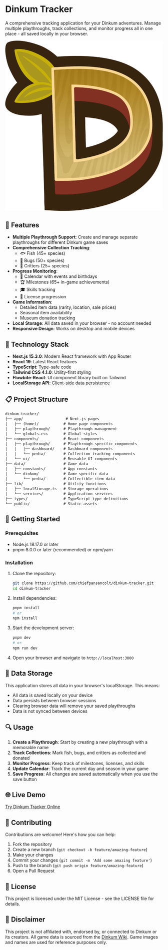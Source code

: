 # Dinkum Tracker

A comprehensive tracking application for your Dinkum adventures. Manage multiple playthroughs, track collections, and monitor progress all in one place - all saved locally in your browser.

![Dinkum Tracker](https://raw.githubusercontent.com/chiefpansancolt/dinkum-tracker/main/public/dinkum_d_logo.png)

## 🌟 Features

- **Multiple Playthrough Support**: Create and manage separate playthroughs for different Dinkum game saves
- **Comprehensive Collection Tracking**:
  - 🐟 Fish (45+ species)
  - 🦋 Bugs (50+ species)
  - 🦀 Critters (25+ species)
- **Progress Monitoring**:
  - 📅 Calendar with events and birthdays
  - 🏆 Milestones (65+ in-game achievements)
  - 🎓 Skills tracking
  - 📜 License progression
- **Game Information**:
  - Detailed item data (rarity, location, sale prices)
  - Seasonal item availability
  - Museum donation tracking
- **Local Storage**: All data saved in your browser - no account needed
- **Responsive Design**: Works on desktop and mobile devices

## 🔧 Technology Stack

- **Next.js 15.3.0**: Modern React framework with App Router
- **React 19**: Latest React features
- **TypeScript**: Type-safe code
- **Tailwind CSS 4.1.0**: Utility-first styling
- **Flowbite-React**: UI component library built on Tailwind
- **LocalStorage API**: Client-side data persistence

## 📋 Project Structure

```
dinkum-tracker/
├── app/                   # Next.js pages
│   ├── (home)/           # Home page components
│   ├── playthrough/      # Playthrough management
│   └── globals.css       # Global styles
├── components/           # React components
│   ├── playthrough/      # Playthrough-specific components
│   │   ├── dashboard/    # Dashboard components
│   │   └── pedia/        # Collection tracking components
│   └── ui/               # Reusable UI components
├── data/                 # Game data
│   ├── constants/        # App constants
│   └── dinkum/           # Game-specific data
│       └── pedia/        # Collectible item data
├── lib/                  # Utility functions
│   ├── localStorage.ts   # Storage operations
│   └── services/         # Application services
├── types/                # TypeScript type definitions
└── public/               # Static assets
```

## 🚀 Getting Started

### Prerequisites

- Node.js 18.17.0 or later
- pnpm 8.0.0 or later (recommended) or npm/yarn

### Installation

1. Clone the repository:
   ```bash
   git clone https://github.com/chiefpansancolt/dinkum-tracker.git
   cd dinkum-tracker
   ```

2. Install dependencies:
   ```bash
   pnpm install
   # or
   npm install
   ```

3. Start the development server:
   ```bash
   pnpm dev
   # or
   npm run dev
   ```

4. Open your browser and navigate to `http://localhost:3000`

## 💾 Data Storage

This application stores all data in your browser's localStorage. This means:

- All data is saved locally on your device
- Data persists between browser sessions
- Clearing browser data will remove your saved playthroughs
- Data is not synced between devices

## 🔍 Usage

1. **Create a Playthrough**: Start by creating a new playthrough with a memorable name
2. **Track Collections**: Mark fish, bugs, and critters as collected and donated
3. **Monitor Progress**: Keep track of milestones, licenses, and skills
4. **Update Calendar**: Track the current day and season in your game
5. **Save Progress**: All changes are saved automatically when you use the save button

## 🌐 Live Demo

[Try Dinkum Tracker Online](https://your-deployment-url.vercel.app)

## 🤝 Contributing

Contributions are welcome! Here's how you can help:

1. Fork the repository
2. Create a new branch (`git checkout -b feature/amazing-feature`)
3. Make your changes
4. Commit your changes (`git commit -m 'Add some amazing feature'`)
5. Push to the branch (`git push origin feature/amazing-feature`)
6. Open a Pull Request

## 📝 License

This project is licensed under the MIT License - see the LICENSE file for details.

## 📢 Disclaimer

This project is not affiliated with, endorsed by, or connected to Dinkum or its creators. All game data is sourced from the [Dinkum Wiki](https://dinkum.fandom.com/wiki/Dinkum_Wiki). Game images and names are used for reference purposes only.
